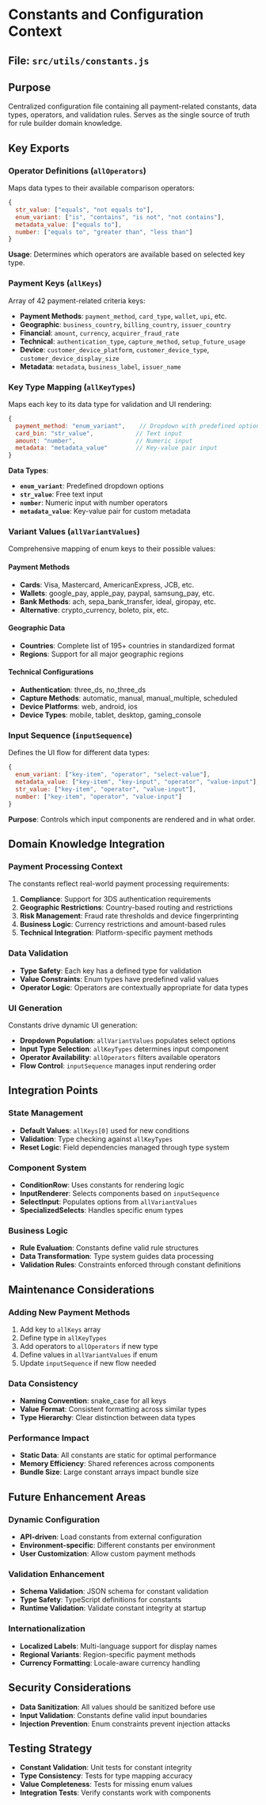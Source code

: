 # Constants and Configuration Context

## File: `src/utils/constants.js`

## Purpose

Centralized configuration file containing all payment-related constants, data types, operators, and validation rules. Serves as the single source of truth for rule builder domain knowledge.

## Key Exports

### Operator Definitions (`allOperators`)

Maps data types to their available comparison operators:

```javascript
{
  str_value: ["equals", "not equals to"],
  enum_variant: ["is", "contains", "is not", "not contains"],
  metadata_value: ["equals to"],
  number: ["equals to", "greater than", "less than"]
}
```

**Usage**: Determines which operators are available based on selected key type.

### Payment Keys (`allKeys`)

Array of 42 payment-related criteria keys:

- **Payment Methods**: `payment_method`, `card_type`, `wallet`, `upi`, etc.
- **Geographic**: `business_country`, `billing_country`, `issuer_country`
- **Financial**: `amount`, `currency`, `acquirer_fraud_rate`
- **Technical**: `authentication_type`, `capture_method`, `setup_future_usage`
- **Device**: `customer_device_platform`, `customer_device_type`, `customer_device_display_size`
- **Metadata**: `metadata`, `business_label`, `issuer_name`

### Key Type Mapping (`allKeyTypes`)

Maps each key to its data type for validation and UI rendering:

```javascript
{
  payment_method: "enum_variant",    // Dropdown with predefined options
  card_bin: "str_value",            // Text input
  amount: "number",                 // Numeric input
  metadata: "metadata_value"        // Key-value pair input
}
```

**Data Types**:

- **`enum_variant`**: Predefined dropdown options
- **`str_value`**: Free text input
- **`number`**: Numeric input with number operators
- **`metadata_value`**: Key-value pair for custom metadata

### Variant Values (`allVariantValues`)

Comprehensive mapping of enum keys to their possible values:

#### Payment Methods

- **Cards**: Visa, Mastercard, AmericanExpress, JCB, etc.
- **Wallets**: google_pay, apple_pay, paypal, samsung_pay, etc.
- **Bank Methods**: ach, sepa_bank_transfer, ideal, giropay, etc.
- **Alternative**: crypto_currency, boleto, pix, etc.

#### Geographic Data

- **Countries**: Complete list of 195+ countries in standardized format
- **Regions**: Support for all major geographic regions

#### Technical Configurations

- **Authentication**: three_ds, no_three_ds
- **Capture Methods**: automatic, manual, manual_multiple, scheduled
- **Device Platforms**: web, android, ios
- **Device Types**: mobile, tablet, desktop, gaming_console

### Input Sequence (`inputSequence`)

Defines the UI flow for different data types:

```javascript
{
  enum_variant: ["key-item", "operator", "select-value"],
  metadata_value: ["key-item", "key-input", "operator", "value-input"],
  str_value: ["key-item", "operator", "value-input"],
  number: ["key-item", "operator", "value-input"]
}
```

**Purpose**: Controls which input components are rendered and in what order.

## Domain Knowledge Integration

### Payment Processing Context

The constants reflect real-world payment processing requirements:

1. **Compliance**: Support for 3DS authentication requirements
2. **Geographic Restrictions**: Country-based routing and restrictions
3. **Risk Management**: Fraud rate thresholds and device fingerprinting
4. **Business Logic**: Currency restrictions and amount-based rules
5. **Technical Integration**: Platform-specific payment methods

### Data Validation

- **Type Safety**: Each key has a defined type for validation
- **Value Constraints**: Enum types have predefined valid values
- **Operator Logic**: Operators are contextually appropriate for data types

### UI Generation

Constants drive dynamic UI generation:

- **Dropdown Population**: `allVariantValues` populates select options
- **Input Type Selection**: `allKeyTypes` determines input component
- **Operator Availability**: `allOperators` filters available operators
- **Flow Control**: `inputSequence` manages input rendering order

## Integration Points

### State Management

- **Default Values**: `allKeys[0]` used for new conditions
- **Validation**: Type checking against `allKeyTypes`
- **Reset Logic**: Field dependencies managed through type system

### Component System

- **ConditionRow**: Uses constants for rendering logic
- **InputRenderer**: Selects components based on `inputSequence`
- **SelectInput**: Populates options from `allVariantValues`
- **SpecializedSelects**: Handles specific enum types

### Business Logic

- **Rule Evaluation**: Constants define valid rule structures
- **Data Transformation**: Type system guides data processing
- **Validation Rules**: Constraints enforced through constant definitions

## Maintenance Considerations

### Adding New Payment Methods

1. Add key to `allKeys` array
2. Define type in `allKeyTypes`
3. Add operators to `allOperators` if new type
4. Define values in `allVariantValues` if enum
5. Update `inputSequence` if new flow needed

### Data Consistency

- **Naming Convention**: snake_case for all keys
- **Value Format**: Consistent formatting across similar types
- **Type Hierarchy**: Clear distinction between data types

### Performance Impact

- **Static Data**: All constants are static for optimal performance
- **Memory Efficiency**: Shared references across components
- **Bundle Size**: Large constant arrays impact bundle size

## Future Enhancement Areas

### Dynamic Configuration

- **API-driven**: Load constants from external configuration
- **Environment-specific**: Different constants per environment
- **User Customization**: Allow custom payment methods

### Validation Enhancement

- **Schema Validation**: JSON schema for constant validation
- **Type Safety**: TypeScript definitions for constants
- **Runtime Validation**: Validate constant integrity at startup

### Internationalization

- **Localized Labels**: Multi-language support for display names
- **Regional Variants**: Region-specific payment methods
- **Currency Formatting**: Locale-aware currency handling

## Security Considerations

- **Data Sanitization**: All values should be sanitized before use
- **Input Validation**: Constants define valid input boundaries
- **Injection Prevention**: Enum constraints prevent injection attacks

## Testing Strategy

- **Constant Validation**: Unit tests for constant integrity
- **Type Consistency**: Tests for type mapping accuracy
- **Value Completeness**: Tests for missing enum values
- **Integration Tests**: Verify constants work with components
